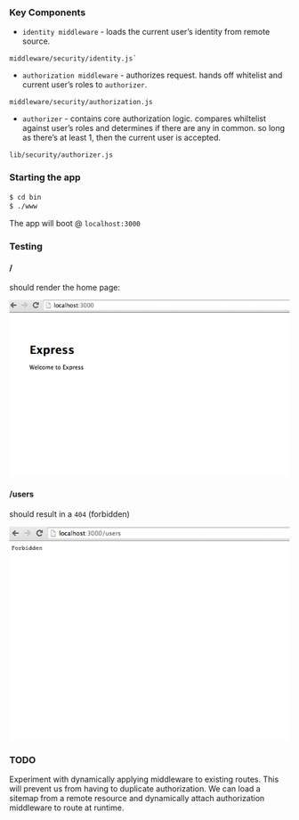 ### Key Components

* `identity middleware` - loads the current user’s identity from remote source.

```
middleware/security/identity.js`
```

* `authorization middleware` - authorizes request. hands off whitelist and current user’s
roles to `authorizer`.

```
middleware/security/authorization.js
```

* `authorizer` - contains core authorization logic. compares whiltelist against user’s roles
and determines if there are any in common. so long as there’s at least 1, then the current
user is accepted.

```
lib/security/authorizer.js
```

### Starting the app

```sh
$ cd bin
$ ./www
```

The app will boot @ `localhost:3000`

### Testing

#### /

should render the home page:

![index](screenshots/index.png)

#### /users

should result in a `404` (forbidden)

![users forbidden](screenshots/users-forbidden.png)

### TODO

Experiment with dynamically applying middleware to existing routes. This will
prevent us from having to duplicate authorization. We can load a sitemap from a
remote resource and dynamically attach authorization middleware to route at runtime.
